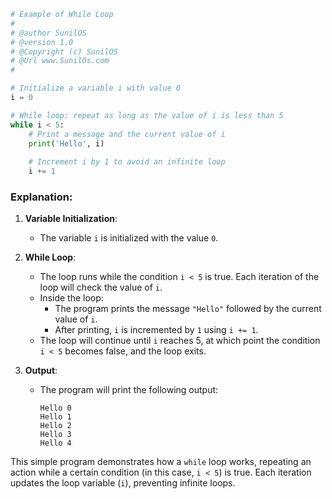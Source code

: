 

```python
# Example of While Loop
#
# @author SunilOS  
# @version 1.0
# @Copyright (c) SunilOS  
# @Url www.SunilOs.com
#

# Initialize a variable i with value 0
i = 0

# While loop: repeat as long as the value of i is less than 5
while i < 5:
    # Print a message and the current value of i
    print('Hello', i)
    
    # Increment i by 1 to avoid an infinite loop
    i += 1
```

### Explanation:

1. **Variable Initialization**:
   - The variable `i` is initialized with the value `0`.

2. **While Loop**:
   - The loop runs while the condition `i < 5` is true. Each iteration of the loop will check the value of `i`.
   - Inside the loop:
     - The program prints the message `"Hello"` followed by the current value of `i`.
     - After printing, `i` is incremented by `1` using `i += 1`.
   - The loop will continue until `i` reaches 5, at which point the condition `i < 5` becomes false, and the loop exits.

3. **Output**:
   - The program will print the following output:
     ```
     Hello 0
     Hello 1
     Hello 2
     Hello 3
     Hello 4
     ```

This simple program demonstrates how a `while` loop works, repeating an action while a certain condition (in this case, `i < 5`) is true. Each iteration updates the loop variable (`i`), preventing infinite loops.
